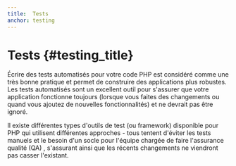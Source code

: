 ```yaml
---
title:  Tests
anchor: testing
---
```


# Tests {#testing_title}

Écrire des tests automatisés pour votre code PHP est considéré comme une très bonne pratique et permet de construire 
des applications plus robustes. Les tests automatisés sont un excellent outil pour s'assurer que votre application 
fonctionne toujours (lorsque vous faites des changements ou quand vous ajoutez de nouvelles fonctionnalités) et ne 
devrait pas être ignoré.

Il existe différentes types d'outils de test (ou framework) disponible pour PHP qui utilisent différentes approches - 
tous tentent d'éviter les tests manuels et le besoin d'un socle pour l'équipe chargée de faire l'assurance qualité (QA) 
, s'assurant ainsi que les récents changements ne viendront pas casser l'existant.
